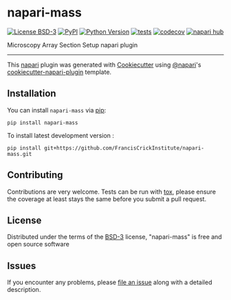 # napari-mass

[![License BSD-3](https://img.shields.io/pypi/l/napari-mass.svg?color=green)](https://github.com/FrancisCrickInstitute/napari-mass/raw/main/LICENSE)
[![PyPI](https://img.shields.io/pypi/v/napari-mass.svg?color=green)](https://pypi.org/project/napari-mass)
[![Python Version](https://img.shields.io/pypi/pyversions/napari-mass.svg?color=green)](https://python.org)
[![tests](https://github.com/FrancisCrickInstitute/napari-mass/workflows/tests/badge.svg)](https://github.com/FrancisCrickInstitute/napari-mass/actions)
[![codecov](https://codecov.io/gh/FrancisCrickInstitute/napari-mass/branch/main/graph/badge.svg)](https://codecov.io/gh/FrancisCrickInstitute/napari-mass)
[![napari hub](https://img.shields.io/endpoint?url=https://api.napari-hub.org/shields/napari-mass)](https://napari-hub.org/plugins/napari-mass)

Microscopy Array Section Setup napari plugin

----------------------------------

This [napari] plugin was generated with [Cookiecutter] using [@napari]'s [cookiecutter-napari-plugin] template.

<!--
Don't miss the full getting started guide to set up your new package:
https://github.com/napari/cookiecutter-napari-plugin#getting-started

and review the napari docs for plugin developers:
https://napari.org/stable/plugins/index.html
-->

## Installation

You can install `napari-mass` via [pip]:

    pip install napari-mass



To install latest development version :

    pip install git+https://github.com/FrancisCrickInstitute/napari-mass.git


## Contributing

Contributions are very welcome. Tests can be run with [tox], please ensure
the coverage at least stays the same before you submit a pull request.

## License

Distributed under the terms of the [BSD-3] license,
"napari-mass" is free and open source software

## Issues

If you encounter any problems, please [file an issue] along with a detailed description.

[napari]: https://github.com/napari/napari
[Cookiecutter]: https://github.com/audreyr/cookiecutter
[@napari]: https://github.com/napari
[MIT]: http://opensource.org/licenses/MIT
[BSD-3]: http://opensource.org/licenses/BSD-3-Clause
[GNU GPL v3.0]: http://www.gnu.org/licenses/gpl-3.0.txt
[GNU LGPL v3.0]: http://www.gnu.org/licenses/lgpl-3.0.txt
[Apache Software License 2.0]: http://www.apache.org/licenses/LICENSE-2.0
[Mozilla Public License 2.0]: https://www.mozilla.org/media/MPL/2.0/index.txt
[cookiecutter-napari-plugin]: https://github.com/napari/cookiecutter-napari-plugin

[file an issue]: https://github.com/FrancisCrickInstitute/napari-mass/issues

[napari]: https://github.com/napari/napari
[tox]: https://tox.readthedocs.io/en/latest/
[pip]: https://pypi.org/project/pip/
[PyPI]: https://pypi.org/
